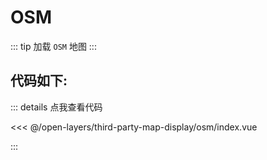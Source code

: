 <script setup>
import Map from './index.vue'
</script>
# OSM

::: tip
加载 `OSM` 地图
:::

<Map />

## 代码如下:

::: details 点我查看代码

<<< @/open-layers/third-party-map-display/osm/index.vue

:::